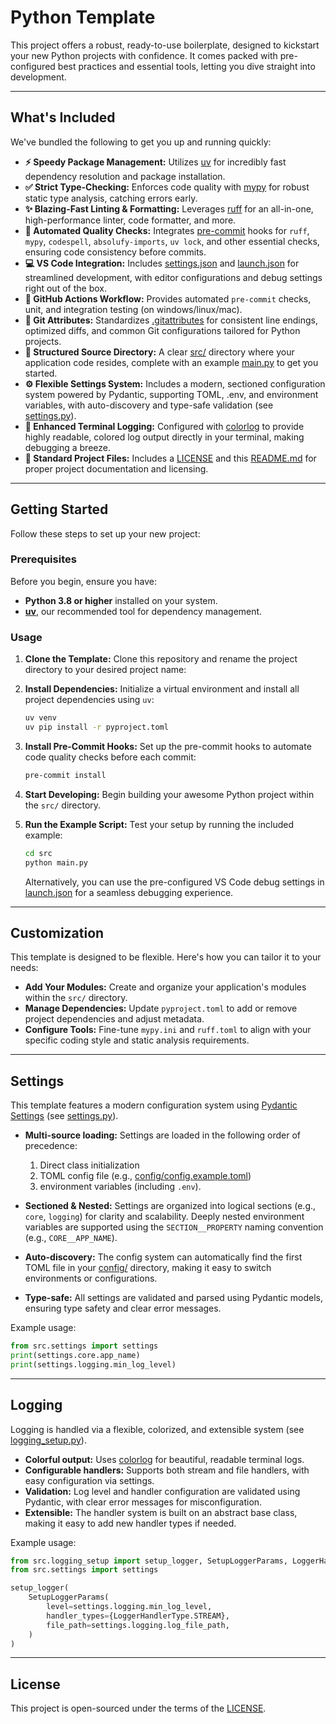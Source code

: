 # Python Template

This project offers a robust, ready-to-use boilerplate, designed to kickstart your new Python projects with confidence. It comes packed with pre-configured best practices and essential tools, letting you dive straight into development.

---

## What's Included

We've bundled the following to get you up and running quickly:

- **⚡️ Speedy Package Management:** Utilizes [uv](https://docs.astral.sh/uv/) for incredibly fast dependency resolution and package installation.
- **✅ Strict Type-Checking:** Enforces code quality with [mypy](https://www.mypy-lang.org/) for robust static type analysis, catching errors early.
- **✨ Blazing-Fast Linting & Formatting:** Leverages [ruff](https://docs.astral.sh/ruff/) for an all-in-one, high-performance linter, code formatter, and more.
- **🚫 Automated Quality Checks:** Integrates [pre-commit](https://pre-commit.com/) hooks for `ruff`, `mypy`, `codespell`, `absolufy-imports`, `uv lock`, and other essential checks, ensuring code consistency before commits.
- **💻 VS Code Integration:** Includes [settings.json](.vscode/settings.json) and [launch.json](.vscode/launch.json) for streamlined development, with editor configurations and debug settings right out of the box.
- **🤖 GitHub Actions Workflow:** Provides automated `pre-commit` checks, unit, and integration testing (on windows/linux/mac).
- **🔗 Git Attributes:** Standardizes [.gitattributes](.gitattributes) for consistent line endings, optimized diffs, and common Git configurations tailored for Python projects.
- **📁 Structured Source Directory:** A clear [src/](src/) directory where your application code resides, complete with an example [main.py](src/main.py) to get you started.
- **⚙️ Flexible Settings System:** Includes a modern, sectioned configuration system powered by Pydantic, supporting TOML, .env, and environment variables, with auto-discovery and type-safe validation (see [settings.py](src/settings.py)).
- **🌈 Enhanced Terminal Logging:** Configured with [colorlog](https://pypi.org/project/colorlog/) to provide highly readable, colored log output directly in your terminal, making debugging a breeze.
- **📄 Standard Project Files:** Includes a [LICENSE](LICENSE) and this [README.md](README.md) for proper project documentation and licensing.

---

## Getting Started

Follow these steps to set up your new project:

### Prerequisites

Before you begin, ensure you have:

- **Python 3.8 or higher** installed on your system.
- **[uv](https://github.com/astral-sh/uv)**, our recommended tool for dependency management.

### Usage

1. **Clone the Template:**
   Clone this repository and rename the project directory to your desired project name:

2. **Install Dependencies:**
   Initialize a virtual environment and install all project dependencies using `uv`:

   ```sh
   uv venv
   uv pip install -r pyproject.toml
   ```

3. **Install Pre-Commit Hooks:**
   Set up the pre-commit hooks to automate code quality checks before each commit:

   ```sh
   pre-commit install
   ```

4. **Start Developing:**
   Begin building your awesome Python project within the `src/` directory.

5. **Run the Example Script:**
   Test your setup by running the included example:

   ```sh
   cd src
   python main.py
   ```

   Alternatively, you can use the pre-configured VS Code debug settings in [launch.json](.vscode/launch.json) for a seamless debugging experience.

---

## Customization

This template is designed to be flexible. Here's how you can tailor it to your needs:

- **Add Your Modules:** Create and organize your application's modules within the `src/` directory.
- **Manage Dependencies:** Update `pyproject.toml` to add or remove project dependencies and adjust metadata.
- **Configure Tools:** Fine-tune `mypy.ini` and `ruff.toml` to align with your specific coding style and static analysis requirements.

---

## Settings

This template features a modern configuration system using [Pydantic Settings](https://docs.pydantic.dev/latest/concepts/pydantic_settings/) (see [settings.py](src/settings.py)).

- **Multi-source loading:** Settings are loaded in the following order of precedence:

  1. Direct class initialization
  2. TOML config file (e.g., [config/config.example.toml](config/config.example.toml))
  3. environment variables (including `.env`).

- **Sectioned & Nested:** Settings are organized into logical sections (e.g., `core`, `logging`) for clarity and scalability. Deeply nested environment variables are supported using the `SECTION__PROPERTY` naming convention (e.g., `CORE__APP_NAME`).
- **Auto-discovery:** The config system can automatically find the first TOML file in your [config/](config) directory, making it easy to switch environments or configurations.
- **Type-safe:** All settings are validated and parsed using Pydantic models, ensuring type safety and clear error messages.

Example usage:

```python
from src.settings import settings
print(settings.core.app_name)
print(settings.logging.min_log_level)
```

---

## Logging

Logging is handled via a flexible, colorized, and extensible system (see [logging_setup.py](src/logging_setup.py)).

- **Colorful output:** Uses [colorlog](https://pypi.org/project/colorlog/) for beautiful, readable terminal logs.
- **Configurable handlers:** Supports both stream and file handlers, with easy configuration via settings.
- **Validation:** Log level and handler configuration are validated using Pydantic, with clear error messages for misconfiguration.
- **Extensible:** The handler system is built on an abstract base class, making it easy to add new handler types if needed.

Example usage:

```python
from src.logging_setup import setup_logger, SetupLoggerParams, LoggerHandlerType
from src.settings import settings

setup_logger(
    SetupLoggerParams(
        level=settings.logging.min_log_level,
        handler_types={LoggerHandlerType.STREAM},
        file_path=settings.logging.log_file_path,
    )
)
```

---

## License

This project is open-sourced under the terms of the [LICENSE](LICENSE).
